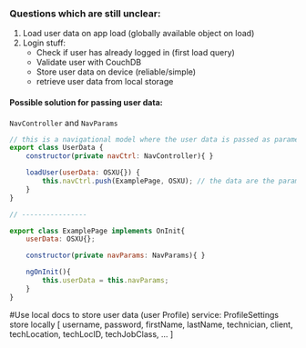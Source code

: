 ### Questions which are still unclear:

 1. Load user data on app load (globally available object on load)
 2. Login stuff:
	- Check if user has already logged in (first load query)
	- Validate user with CouchDB
	- Store user data on device (reliable/simple)
	- retrieve user data from local storage


#### Possible solution for passing user data:

`NavController` and `NavParams`

```js
// this is a navigational model where the user data is passed as parameters of the NavController
export class UserData {
	constructor(private navCtrl: NavController){ }

	loadUser(userData: OSXU{}) {
		this.navCtrl.push(ExamplePage, OSXU); // the data are the params of NavController
	}
}

// ----------------

export class ExamplePage implements OnInit{
	userData: OSXU{};

	constructor(private navParams: NavParams){ }

	ngOnInit(){
		this.userData = this.navParams;
	}
}
```

#Use local docs to store user data (user Profile)
service: ProfileSettings
store locally [
username,
password,
firstName,
lastName,
technician,
client,
techLocation,
techLocID,
techJobClass,
...
]